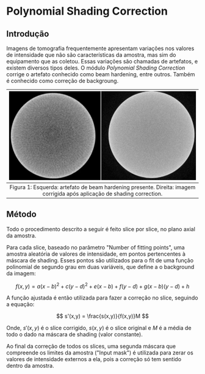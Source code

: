 # Polynomial Shading Correction

## Introdução

Imagens de tomografia frequentemente apresentam variações nos valores de intensidade que não são características da amostra, mas sim do
equipamento que as coletou. Essas variações são chamadas de artefatos, e existem diversos tipos deles. O módulo *Polynomial Shading
Correction* corrige o artefato conhecido como beam hardening, entre outros. Também é conhecido como correção de backgroung. 

|                                         ![Figura 1](beam_hardening-figura_1.png)                                         |
|:------------------------------------------------------------------------------------------------------------------------:|
| Figura 1: Esquerda: artefato de beam hardening presente. Direita: imagem corrigida após aplicação de shading correction. |

## Método

Todo o procedimento descrito a seguir é feito slice por slice, no plano axial da amostra.

Para cada slice, baseado no parâmetro "Number of fitting points", uma amostra aleatória de valores de intensidade, em pontos pertencentes à máscara de shading. Esses pontos são utilizados para o fit de uma função polinomial de segundo grau em duas variáveis, que define a o background da imagem:

$$ f(x,y) = a (x-b)^2+c(y-d)^2+e(x-b)+f(y-d)+g(x-b)(y-d) + h $$

A função ajustada é então utilizada para fazer a correção no slice, seguindo a equação:

$$ s'(x,y) = \frac{s(x,y)}{f(x,y)}M $$

Onde, $s'(x,y)$ é o slice corrigido, $s(x,y)$ é o slice original e $M$ é a média de todo o dado na máscara de shading (valor constante).

Ao final da correção de todos os slices, uma segunda máscara que compreende os limites da amostra ("Input mask") é utilizada para zerar os valores de
intensidade externos a ela, pois a correção só tem sentido dentro da amostra.